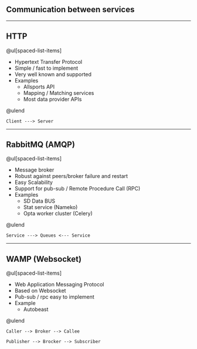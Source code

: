 ## Communication between services

---

## HTTP

@ul[spaced-list-items]

* Hypertext Transfer Protocol
* Simple / fast to implement
* Very well known and supported
* Examples
  + Allsports API
  + Mapping / Matching services
  + Most data provider APIs

@ulend

```
Client ---> Server
```

---

## RabbitMQ (AMQP)

@ul[spaced-list-items]

* Message broker
* Robust against peers/broker failure and restart
* Easy Scalability
* Support for pub-sub / Remote Procedure Call (RPC)
* Examples
  + SD Data BUS
  + Stat service (Nameko)
  + Opta worker cluster (Celery)

@ulend


```
Service ---> Queues <--- Service

```

---

## WAMP (Websocket)

@ul[spaced-list-items]

* Web Application Messaging Protocol
* Based on Websocket
* Pub-sub / rpc easy to implement
* Example
  + Autobeast

@ulend

```
Caller --> Broker --> Callee

Publisher --> Brocker --> Subscriber

```

